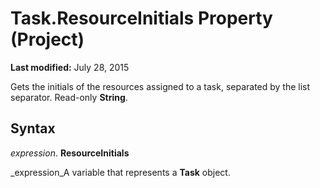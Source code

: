 
# Task.ResourceInitials Property (Project)

 **Last modified:** July 28, 2015

Gets the initials of the resources assigned to a task, separated by the list separator. Read-only  **String**.

## Syntax

 _expression_. **ResourceInitials**

 _expression_A variable that represents a  **Task** object.

